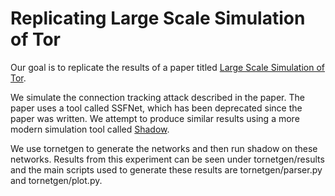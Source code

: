 # Replicating Large Scale Simulation of Tor 

Our goal is to replicate the results of a paper titled [Large Scale Simulation of Tor](https://www.researchgate.net/publication/221053183_Large_Scale_Simulation_of_Tor).

We simulate the connection tracking attack described in the paper. The paper uses a tool called SSFNet, which has been deprecated since the paper was written. We attempt to produce similar results using a more modern simulation tool called [Shadow](https://shadow.github.io/). 

We use tornetgen to generate the networks and then run shadow on these networks. Results from this experiment can be seen under tornetgen/results and the main scripts used to generate these results are tornetgen/parser.py and tornetgen/plot.py.
